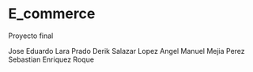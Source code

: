 # E_commerce

Proyecto final 

Jose Eduardo Lara Prado
Derik Salazar Lopez
Angel Manuel Mejia Perez
Sebastian Enriquez Roque

